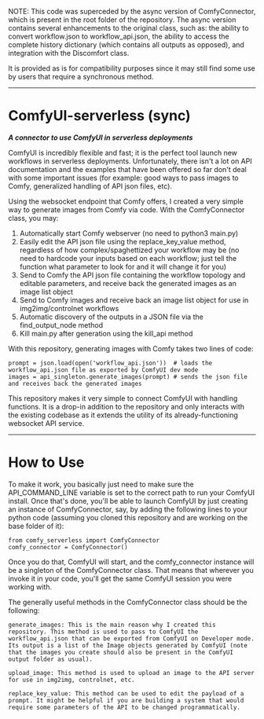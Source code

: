 NOTE: This code was superceded by the async version of ComfyConnector, which is present in the root folder of the repository. The async version contains several enhancements to the original class, such as: the ability to convert workflow.json to workflow_api.json, the ability to access the complete history dictionary (which contains all outputs as opposed), and integration with the Discomfort class. 

It is provided as is for compatibility purposes since it may still find some use by users that require a synchronous method.

-----------

# ComfyUI-serverless (sync)

_**A connector to use ComfyUI in serverless deployments**_

ComfyUI is incredibly flexible and fast; it is the perfect tool launch new workflows in serverless deployments. Unfortunately, there isn't a lot on API documentation and the examples that have been offered so far don't deal with some important issues (for example: good ways to pass images to Comfy, generalized handling of API json files, etc).

Using the websocket endpoint that Comfy offers, I created a very simple way to generate images from Comfy via code. With the ComfyConnector class, you may:

1. Automatically start Comfy webserver (no need to python3 main.py)
2. Easily edit the API json file using the replace_key_value method, regardless of how complex/spaghettized your workflow may be (no need to hardcode your inputs based on each workflow; just tell the function what parameter to look for and it will change it for you)
3. Send to Comfy the API json file containing the workflow topology and editable parameters, and receive back the generated images as an image list object
4. Send to Comfy images and receive back an image list object for use in img2img/controlnet workflows
5. Automatic discovery of the outputs in a JSON file via the find_output_node method
6. Kill main.py after generation using the kill_api method

With this repository, generating images with Comfy takes two lines of code:

    prompt = json.load(open('workflow_api.json'))  # loads the workflow_api.json file as exported by ComfyUI dev mode
    images = api_singleton.generate_images(prompt) # sends the json file and receives back the generated images

This repository makes it very simple to connect ComfyUI with handling functions. It is a drop-in addition to the repository and only interacts with the existing codebase as it extends the utility of its already-functioning websocket API service.

-----

# How to Use

To make it work, you basically just need to make sure the API_COMMAND_LINE variable is set to the correct path to run your ComfyUI install. Once that's done, you'll be able to launch ComfyUI by just creating an instance of ComfyConnector, say, by adding the following lines to your python code (assuming you cloned this repository and are working on the base folder of it):
    
    from comfy_serverless import ComfyConnector
    comfy_connector = ComfyConnector()

Once you do that, ComfyUI will start, and the comfy_connector instance will be a singleton of the ComfyConnector class. That means that wherever you invoke it in your code, you'll get the same ComfyUI session you were working with.

The generally useful methods in the ComfyConnector class should be the following:

    generate_images: This is the main reason why I created this repository. This method is used to pass to ComfyUI the workflow_api.json that can be exported from ComfyUI on Developer mode. Its output is a list of the Image objects generated by ComfyUI (note that the images you create should also be present in the ComfyUI output folder as usual).

    upload_image: This method is used to upload an image to the API server for use in img2img, controlnet, etc.

    replace_key_value: This method can be used to edit the payload of a prompt. It might be helpful if you are building a system that would require some parameters of the API to be changed programmatically.


